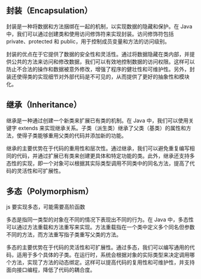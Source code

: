 ## 封装（Encapsulation）

封装是一种将数据和方法捆绑在一起的机制，以实现数据的隐藏和保护。在 Java 中，我们可以通过创建类和使用访问修饰符来实现封装。访问修饰符包括 private、protected 和 public，用于控制成员变量和方法的访问级别。

封装的优点在于它提供了数据的安全性和灵活性。通过将数据隐藏在类内部，并提供公共的方法来访问和修改数据，我们可以有效地控制数据的访问权限。这样可以防止不合法的操作和数据被意外修改，增强了程序的健壮性和可维护性。另外，封装还使得类的实现细节对外部代码是不可见的，从而提供了更好的抽象性和模块化。

## 继承（Inheritance）

继承是一种通过创建一个新类来扩展已有类的机制。在 Java 中，我们可以使用关键字 extends 来实现继承关系。子类（派生类）继承了父类（基类）的属性和方法，使得子类能够重用父类的代码并添加新的功能。

继承的主要优势在于代码的重用性和层次性。通过继承，我们可以避免重复编写相同的代码，并通过扩展已有类来创建更具体和特定功能的类。此外，继承还支持多态性的实现，即一个对象可以根据其实际类型调用不同类中的同名方法，提高了代码的灵活性和可扩展性。

## 多态（Polymorphism）

js 要实现多态，可能需要高阶函数

多态是指同一类型的对象在不同的情况下表现出不同的行为。在 Java 中，多态性可以通过方法重载和方法重写来实现。方法重载指在一个类中定义多个同名但参数不同的方法，而方法重写指子类重写父类的方法。

多态的主要优势在于代码的灵活性和可扩展性。通过多态，我们可以编写通用的代码，适用于多个具体的子类。在运行时，系统会根据对象的实际类型来决定调用哪个方法，实现了方法的动态绑定。这样可以提高代码的复用性和可维护性，并支持面向接口编程，降低了代码的耦合度。
